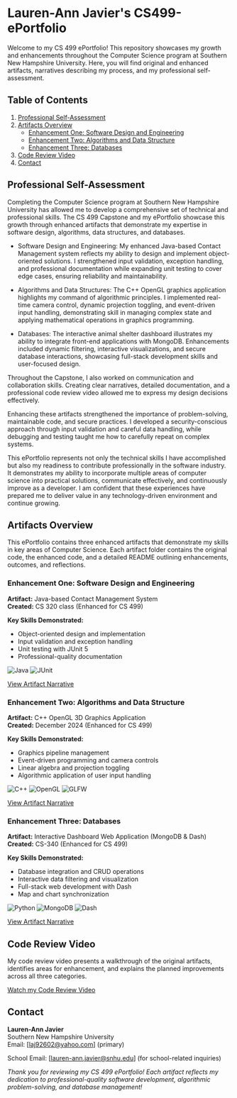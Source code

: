 # Lauren-Ann Javier's CS499-ePortfolio

Welcome to my CS 499 ePortfolio! This repository showcases my growth and enhancements throughout the Computer Science program at Southern New Hampshire University. Here, you will find original and enhanced artifacts, narratives describing my process, and my professional self-assessment.  


## Table of Contents

1.  [Professional Self-Assessment](#professional-self-assessment)
2. [Artifacts Overview](#artifacts-overview)
   - [Enhancement One: Software Design and Engineering](#enhancement-one-software-design-and-engineering)
   - [Enhancement Two: Algorithms and Data Structure](#enhancement-two-algorithms-and-data-structure)
   - [Enhancement Three: Databases](#enhancement-three-databases)
3. [Code Review Video](#code-review-video)
4. [Contact](#contact)


## Professional Self-Assessment

Completing the Computer Science program at Southern New Hampshire University has allowed me to develop a comprehensive set of technical and professional skills. The CS 499 Capstone and my ePortfolio showcase this growth through enhanced artifacts that demonstrate my expertise in software design, algorithms, data structures, and databases.

- Software Design and Engineering: My enhanced Java-based Contact Management system reflects my ability to design and implement object-oriented solutions. I strengthened input validation, exception handling, and professional documentation while expanding unit testing to cover edge cases, ensuring reliability and maintainability.

- Algorithms and Data Structures: The C++ OpenGL graphics application highlights my command of algorithmic principles. I implemented real-time camera control, dynamic projection toggling, and event-driven input handling, demonstrating skill in managing complex state and applying mathematical operations in graphics programming.

- Databases: The interactive animal shelter dashboard illustrates my ability to integrate front-end applications with MongoDB. Enhancements included dynamic filtering, interactive visualizations, and secure database interactions, showcasing full-stack development skills and user-focused design.

Throughout the Capstone, I also worked on communication and collaboration skills. Creating clear narratives, detailed documentation, and a professional code review video allowed me to express my design decisions effectively.

Enhancing these artifacts strengthened the importance of problem-solving, maintainable code, and secure practices. I developed a security-conscious approach through input validation and careful data handling, while debugging and testing taught me how to carefully repeat on complex systems.

This ePortfolio represents not only the technical skills I have accomplished but also my readiness to contribute professionally in the software industry. It demonstrates my ability to incorporate multiple areas of computer science into practical solutions, communicate effectively, and continuously improve as a developer. I am confident that these experiences have prepared me to deliver value in any technology-driven environment and continue growing.  


## Artifacts Overview

This ePortfolio contains three enhanced artifacts that demonstrate my skills in key areas of Computer Science. Each artifact folder contains the original code, the enhanced code, and a detailed README outlining enhancements, outcomes, and reflections.

### Enhancement One: Software Design and Engineering

**Artifact:** Java-based Contact Management System  
**Created:** CS 320 class (Enhanced for CS 499)  

**Key Skills Demonstrated:**
- Object-oriented design and implementation
- Input validation and exception handling
- Unit testing with JUnit 5
- Professional-quality documentation

![Java](https://img.shields.io/badge/Language-Java-blue)
![JUnit](https://img.shields.io/badge/Testing-JUnit5-orange)

[View Artifact Narrative](Software_Design_and_Engineering/Enhancement_One_Narrative.md)



### Enhancement Two: Algorithms and Data Structure

**Artifact:** C++ OpenGL 3D Graphics Application  
**Created:** December 2024 (Enhanced for CS 499)

**Key Skills Demonstrated:**
- Graphics pipeline management
- Event-driven programming and camera controls
- Linear algebra and projection toggling
- Algorithmic application of user input handling

![C++](https://img.shields.io/badge/Language-C++-blue)
![OpenGL](https://img.shields.io/badge/Tool-OpenGL-lightgrey)
![GLFW](https://img.shields.io/badge/Library-GLFW-green)

[View Artifact Narrative](Algorithms_and_Data_Structure/Enhancement_Two_Narrative.md)  


### Enhancement Three: Databases

**Artifact:** Interactive Dashboard Web Application (MongoDB & Dash)  
**Created:** CS-340 (Enhanced for CS 499)

**Key Skills Demonstrated:**
- Database integration and CRUD operations
- Interactive data filtering and visualization
- Full-stack web development with Dash
- Map and chart synchronization

![Python](https://img.shields.io/badge/Language-Python-yellow)
![MongoDB](https://img.shields.io/badge/Database-MongoDB-green)
![Dash](https://img.shields.io/badge/Tool-Dash-blue)

[View Artifact Narrative](Databases/Enhancement_Three_Narrative.md)  


## Code Review Video

My code review video presents a walkthrough of the original artifacts, identifies areas for enhancement, and explains the planned improvements across all three categories.  

[Watch my Code Review Video](https://youtu.be/rmdByI7XCHk)


## Contact

**Lauren-Ann Javier**  
Southern New Hampshire University  
Email: [laj92602@yahoo.com] (primary)

School Email: [lauren-ann.javier@snhu.edu] (for school-related inquiries)


*Thank you for reviewing my CS 499 ePortfolio! Each artifact reflects my dedication to professional-quality software development, algorithmic problem-solving, and database management!*

